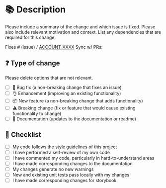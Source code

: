 # 📚 Description

Please include a summary of the change and which issue is fixed. Please also include relevant motivation and context. List any dependencies that are required for this change.

Fixes # (issue) / [ACCOUNT-XXXX](https://forge.prestashop.com/browse/ACCOUNT-XXXX)
Sync w/ PRs:

## ❓ Type of change

Please delete options that are not relevant.

- [ ] 🐞 Bug fix (a non-breaking change that fixes an issue)
- [ ] 👌 Enhancement (improving an existing functionality)
- [ ] 📦 New feature (a non-breaking change that adds functionality)
- [ ] ⚠️ Breaking change (fix or feature that would cause existing functionality to change)
- [ ] 📖 Documentation (updates to the documentation or readme)

## 📝 Checklist

- [ ] My code follows the style guidelines of this project
- [ ] I have performed a self-review of my own code
- [ ] I have commented my code, particularly in hard-to-understand areas
- [ ] I have made corresponding changes to the documentation
- [ ] My changes generate no new warnings
- [ ] New and existing unit tests pass locally with my changes
- [ ] I have made corresponding changes for storybook
<!-- - [ ] I have added tests that prove my fix is effective or that my feature works -->
<!-- - [ ] Any dependent changes have been merged and published in downstream modules -->
